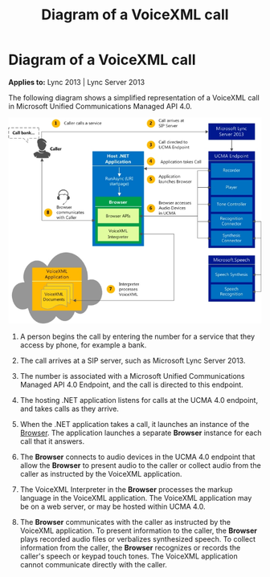 ﻿---
title: Diagram of a VoiceXML call
TOCTitle: Diagram of a VoiceXML call
ms:assetid: 81874951-9055-4c44-9869-fc2028ac957f
ms:mtpsurl: https://msdn.microsoft.com/en-us/library/Dn466124(v=office.15)
ms:contentKeyID: 57103417
ms.date: 07/25/2014
mtps_version: v=office.15
---

# Diagram of a VoiceXML call


**Applies to:** Lync 2013 | Lync Server 2013

The following diagram shows a simplified representation of a VoiceXML call in Microsoft Unified Communications Managed API 4.0.

![Call to a VoiceXML-Based IVR Application](images/Dn466124.VoiceXMLCall_UCMA3(Office.15).jpg "Call to a VoiceXML-Based IVR Application")

1.  A person begins the call by entering the number for a service that they access by phone, for example a bank.

2.  The call arrives at a SIP server, such as Microsoft Lync Server 2013.

3.  The number is associated with a Microsoft Unified Communications Managed API 4.0 Endpoint, and the call is directed to this endpoint.

4.  The hosting .NET application listens for calls at the UCMA 4.0 endpoint, and takes calls as they arrive.

5.  When the .NET application takes a call, it launches an instance of the [Browser](https://msdn.microsoft.com/en-us/library/gg452712\(v=office.15\)). The application launches a separate **Browser** instance for each call that it answers.

6.  The **Browser** connects to audio devices in the UCMA 4.0 endpoint that allow the **Browser** to present audio to the caller or collect audio from the caller as instructed by the VoiceXML application.

7.  The VoiceXML Interpreter in the **Browser** processes the markup language in the VoiceXML application. The VoiceXML application may be on a web server, or may be hosted within UCMA 4.0.

8.  The **Browser** communicates with the caller as instructed by the VoiceXML application. To present information to the caller, the **Browser** plays recorded audio files or verbalizes synthesized speech. To collect information from the caller, the **Browser** recognizes or records the caller's speech or keypad touch tones. The VoiceXML application cannot communicate directly with the caller.

